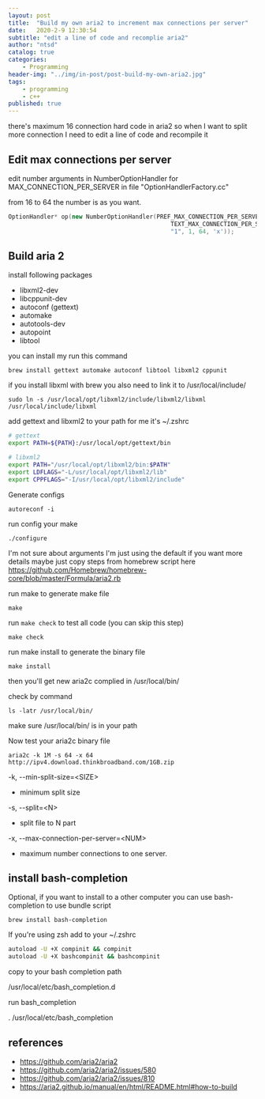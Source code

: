 ```yaml
---
layout: post
title:  "Build my own aria2 to increment max connections per server"
date:   2020-2-9 12:30:54
subtitle: "edit a line of code and recomplie aria2"
author: "ntsd"
catalog: true
categories:
    - Programming
header-img: "../img/in-post/post-build-my-own-aria2.jpg"
tags:
    - programming
    - c++
published: true
---
```


there's maximum 16 connection hard code in aria2 so when I want to split more connection I need to edit a line of code and recompile it

## Edit max connections per server

edit number arguments in NumberOptionHandler for MAX_CONNECTION_PER_SERVER in file "OptionHandlerFactory.cc"

from 16 to 64 the number is as you want.

``` c++
OptionHandler* op(new NumberOptionHandler(PREF_MAX_CONNECTION_PER_SERVER,
                                              TEXT_MAX_CONNECTION_PER_SERVER,
                                              "1", 1, 64, 'x'));
```

## Build aria 2

install following packages

- libxml2-dev
- libcppunit-dev
- autoconf (gettext)
- automake
- autotools-dev
- autopoint
- libtool

you can install my run this command

`brew install gettext automake autoconf libtool libxml2 cppunit`

if you install libxml with brew you also need to link it to /usr/local/include/

`sudo ln -s /usr/local/opt/libxml2/include/libxml2/libxml /usr/local/include/libxml`

add gettext and libxml2 to your path for me it's ~/.zshrc

``` bash
# gettext
export PATH=${PATH}:/usr/local/opt/gettext/bin

# libxml2
export PATH="/usr/local/opt/libxml2/bin:$PATH"
export LDFLAGS="-L/usr/local/opt/libxml2/lib"
export CPPFLAGS="-I/usr/local/opt/libxml2/include"
```

Generate configs

`autoreconf -i`

run config your make

`./configure`

I'm not sure about arguments I'm just using the default
if you want more details maybe just copy steps from homebrew script here <https://github.com/Homebrew/homebrew-core/blob/master/Formula/aria2.rb>

run make to generate make file

`make`

run `make check` to test all code (you can skip this step)

`make check`

run make install to generate the binary file

`make install`

then you'll get new aria2c complied in /usr/local/bin/

check by command

`ls -latr /usr/local/bin/`

make sure /usr/local/bin/ is in your path

Now test your aria2c binary file

`aria2c -k 1M -s 64 -x 64 http://ipv4.download.thinkbroadband.com/1GB.zip`

-k, --min-split-size=\<SIZE>

- minimum split size

-s, --split=\<N>

- split file to N part

-x, --max-connection-per-server=\<NUM>

- maximum number connections to one server.

## install bash-completion

Optional, if you want to install to a other computer you can use bash-completion to use bundle script

`brew install bash-completion`

If you're using zsh add to your ~/.zshrc

``` bash
autoload -U +X compinit && compinit
autoload -U +X bashcompinit && bashcompinit
```

copy to your bash completion path

/usr/local/etc/bash_completion.d

run bash_completion

. /usr/local/etc/bash_completion

## references

- <https://github.com/aria2/aria2>
- <https://github.com/aria2/aria2/issues/580>
- <https://github.com/aria2/aria2/issues/810>
- <https://aria2.github.io/manual/en/html/README.html#how-to-build>
